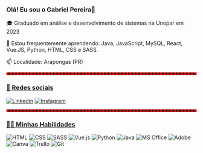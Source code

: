 ### Olá! Eu sou o Gabriel Pereira👋

🎓 Graduado em análise e desenvolvimento de sistemas na Unopar em 2023

🌱 Estou frequentemente aprendendo: Java, JavaScript, MySQL, React, Vue.JS, Python, HTML, CSS e SASS.

📫 Localidade: Arapongas (PR)

<div> 
<hr style="color: red; height: 1px; border-style: dashed;">
<h3 style= "text-decoration: underline"> 📱 Redes sociais </h3> 

[![Linkedin](https://img.shields.io/badge/LinkedIn-0077B5?style=for-the-badge&logo=linkedin&logoColor=white/)](https://www.linkedin.com/in/gabriel-pereira-42777a235/)
[![Instagram](https://img.shields.io/badge/Instagram-E4405F?style=for-the-badge&logo=instagram&logoColor=white)](https://www.instagram.com/pereira_0044/)
</div>

<div> 
<hr style="color: red; height: 1px; border-style: dashed;">
<h3 style= "text-decoration: underline"> 👩‍💻 Minhas Habilidades </h3> 

![HTML](https://img.shields.io/badge/HTML5-E34F26?style=for-the-badge&logo=html5&logoColor=white)
![CSS](https://img.shields.io/badge/CSS-239120?&style=for-the-badge&logo=css3&logoColor=white)
![SASS](https://img.shields.io/badge/Sass-CC6699?style=for-the-badge&logo=sass&logoColor=white)
![Vue.js](https://img.shields.io/badge/Vue.js-35495E?style=for-the-badge&logo=vue.js&logoColor=4FC08D)
![Python](https://img.shields.io/badge/Python-14354C?style=for-the-badge&logo=python&logoColor=white)
![Java](https://img.shields.io/badge/Java-ED8B00?style=for-the-badge&logo=openjdk&logoColor=white)
![MS Office](https://img.shields.io/badge/Microsoft_Office-D83B01?style=for-the-badge&logo=microsoft-office&logoColor=white)
![Adobe](https://img.shields.io/badge/Adobe%20Premiere%20Pro-9999FF?style=for-the-badge&logo=Adobe%20Premiere%20Pro&logoColor=white)
![Canva](https://img.shields.io/badge/Canva-%2300C4CC.svg?&style=for-the-badge&logo=Canva&logoColor=white)
![Trello](https://img.shields.io/badge/Trello-0052CC?style=for-the-badge&logo=trello&logoColor=white)
![Git](https://img.shields.io/badge/GIT-E44C30?style=for-the-badge&logo=git&logoColor=white)
</div>




<!--
**pereira0044/pereira0044** is a ✨ _special_ ✨ repository because its `README.md` (this file) appears on your GitHub profile.

Here are some ideas to get you started:

- 🔭 I’m currently working on ...
- 🌱 I’m currently learning ...
- 👯 I’m looking to collaborate on ...
- 🤔 I’m looking for help with ...
- 💬 Ask me about ...
- 📫 How to reach me: ...
- 😄 Pronouns: ...
- ⚡ Fun fact: ...
-->
